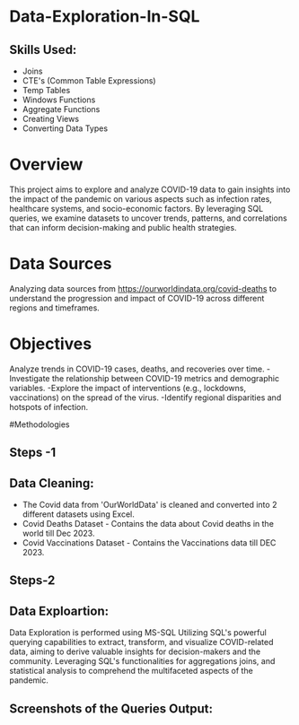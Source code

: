 # Data-Exploration-In-SQL 
## Skills Used:

- Joins  
- CTE's (Common Table Expressions)  
- Temp Tables  
- Windows Functions  
- Aggregate Functions  
- Creating Views  
- Converting Data Types  

# Overview

This project aims to explore and analyze COVID-19 data to gain insights into the impact of the pandemic on various aspects such as infection rates, healthcare systems, and socio-economic factors. By leveraging SQL queries, we examine datasets to uncover trends, patterns, and correlations that can inform decision-making and public health strategies.
# Data Sources

Analyzing data sources from https://ourworldindata.org/covid-deaths to understand the progression and impact of COVID-19 across different regions and timeframes.

# Objectives

Analyze trends in COVID-19 cases, deaths, and recoveries over time. -Investigate the relationship between COVID-19 metrics and demographic variables. -Explore the impact of interventions (e.g., lockdowns, vaccinations) on the spread of the virus. -Identify regional disparities and hotspots of infection.

#Methodologies

## Steps -1

## Data Cleaning:

- The Covid data from 'OurWorldData' is cleaned and converted into 2 different datasets using Excel.
- Covid Deaths Dataset - Contains the data about Covid deaths in the world till Dec 2023.
- Covid Vaccinations Dataset - Contains the Vaccinations data till DEC 2023.

## Steps-2
## Data Exploartion:

Data Exploration is performed using MS-SQL Utilizing SQL's powerful querying capabilities to extract, transform, and visualize COVID-related data, aiming to derive valuable insights for decision-makers and the community. Leveraging SQL's functionalities for aggregations joins, and statistical analysis to comprehend the multifaceted aspects of the pandemic.

## Screenshots of the Queries Output:


